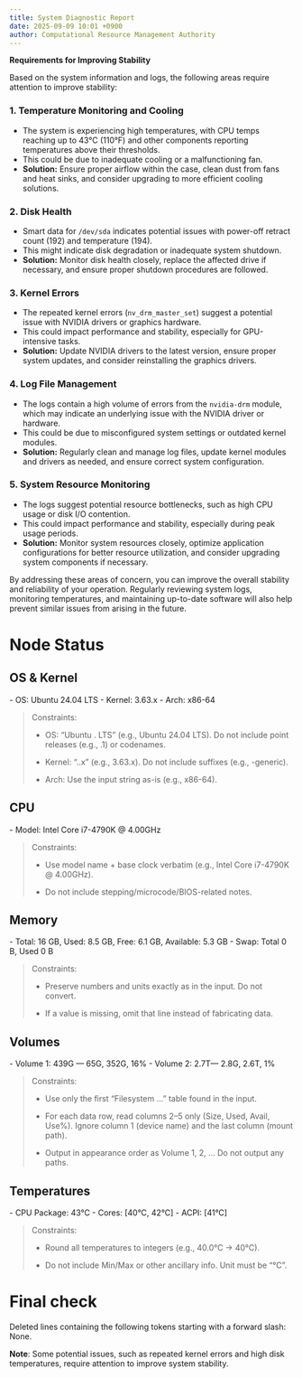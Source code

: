 ```yaml
---
title: System Diagnostic Report
date: 2025-09-09 10:01 +0900
author: Computational Resource Management Authority
---
```

**Requirements for Improving Stability**

Based on the system information and logs, the following areas require attention to improve stability:

### 1. Temperature Monitoring and Cooling

*   The system is experiencing high temperatures, with CPU temps reaching up to 43°C (110°F) and other components reporting temperatures above their thresholds.
*   This could be due to inadequate cooling or a malfunctioning fan.
*   **Solution:** Ensure proper airflow within the case, clean dust from fans and heat sinks, and consider upgrading to more efficient cooling solutions.

### 2. Disk Health

*   Smart data for `/dev/sda` indicates potential issues with power-off retract count (192) and temperature (194).
*   This might indicate disk degradation or inadequate system shutdown.
*   **Solution:** Monitor disk health closely, replace the affected drive if necessary, and ensure proper shutdown procedures are followed.

### 3. Kernel Errors

*   The repeated kernel errors (`nv_drm_master_set`) suggest a potential issue with NVIDIA drivers or graphics hardware.
*   This could impact performance and stability, especially for GPU-intensive tasks.
*   **Solution:** Update NVIDIA drivers to the latest version, ensure proper system updates, and consider reinstalling the graphics drivers.

### 4. Log File Management

*   The logs contain a high volume of errors from the `nvidia-drm` module, which may indicate an underlying issue with the NVIDIA driver or hardware.
*   This could be due to misconfigured system settings or outdated kernel modules.
*   **Solution:** Regularly clean and manage log files, update kernel modules and drivers as needed, and ensure correct system configuration.

### 5. System Resource Monitoring

*   The logs suggest potential resource bottlenecks, such as high CPU usage or disk I/O contention.
*   This could impact performance and stability, especially during peak usage periods.
*   **Solution:** Monitor system resources closely, optimize application configurations for better resource utilization, and consider upgrading system components if necessary.

By addressing these areas of concern, you can improve the overall stability and reliability of your operation. Regularly reviewing system logs, monitoring temperatures, and maintaining up-to-date software will also help prevent similar issues from arising in the future.

# Node Status

## OS & Kernel
\- OS: Ubuntu 24.04 LTS
\- Kernel: 3.63.x
\- Arch: x86-64

> Constraints:
>
> - OS: “Ubuntu <major>.<minor> LTS” (e.g., Ubuntu 24.04 LTS). Do not include point releases (e.g., .1) or codenames.
>
> - Kernel: “<major>.<minor>.x” (e.g., 3.63.x). Do not include suffixes (e.g., -generic).
>
> - Arch: Use the input string as-is (e.g., x86-64).

## CPU
\- Model: Intel Core i7-4790K @ 4.00GHz

> Constraints:
>
> - Use model name + base clock verbatim (e.g., Intel Core i7-4790K @ 4.00GHz).
>
> - Do not include stepping/microcode/BIOS-related notes.

## Memory
\- Total: 16 GB, Used: 8.5 GB, Free: 6.1 GB, Available: 5.3 GB
\- Swap: Total 0 B, Used 0 B

> Constraints:
>
> - Preserve numbers and units exactly as in the input. Do not convert.
>
> - If a value is missing, omit that line instead of fabricating data.

## Volumes
\- Volume 1: 439G — 65G, 352G, 16%
\- Volume 2: 2.7T— 2.8G, 2.6T, 1%

> Constraints:
>
> - Use only the first “Filesystem …” table found in the input.
>
> - For each data row, read columns 2–5 only (Size, Used, Avail, Use%). Ignore column 1 (device name) and the last column (mount path).
>
> - Output in appearance order as Volume 1, 2, … Do not output any paths.

## Temperatures
\- CPU Package: 43°C
\- Cores: [40°C, 42°C]
\- ACPI: [41°C]

> Constraints:
>
> - Round all temperatures to integers (e.g., 40.0°C → 40°C).
>
> - Do not include Min/Max or other ancillary info. Unit must be “°C”.

# Final check
Deleted lines containing the following tokens starting with a forward slash: None.

**Note**: Some potential issues, such as repeated kernel errors and high disk temperatures, require attention to improve system stability.
